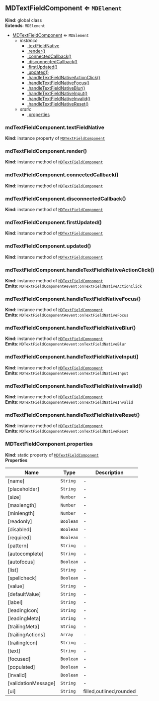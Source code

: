 <a name="MDTextFieldComponent"></a>

## MDTextFieldComponent ⇐ <code>MDElement</code>
**Kind**: global class  
**Extends**: <code>MDElement</code>  

* [MDTextFieldComponent](#MDTextFieldComponent) ⇐ <code>MDElement</code>
    * _instance_
        * [.textFieldNative](#MDTextFieldComponent+textFieldNative)
        * [.render()](#MDTextFieldComponent+render)
        * [.connectedCallback()](#MDTextFieldComponent+connectedCallback)
        * [.disconnectedCallback()](#MDTextFieldComponent+disconnectedCallback)
        * [.firstUpdated()](#MDTextFieldComponent+firstUpdated)
        * [.updated()](#MDTextFieldComponent+updated)
        * [.handleTextFieldNativeActionClick()](#MDTextFieldComponent+handleTextFieldNativeActionClick)
        * [.handleTextFieldNativeFocus()](#MDTextFieldComponent+handleTextFieldNativeFocus)
        * [.handleTextFieldNativeBlur()](#MDTextFieldComponent+handleTextFieldNativeBlur)
        * [.handleTextFieldNativeInput()](#MDTextFieldComponent+handleTextFieldNativeInput)
        * [.handleTextFieldNativeInvalid()](#MDTextFieldComponent+handleTextFieldNativeInvalid)
        * [.handleTextFieldNativeReset()](#MDTextFieldComponent+handleTextFieldNativeReset)
    * _static_
        * [.properties](#MDTextFieldComponent.properties)

<a name="MDTextFieldComponent+textFieldNative"></a>

### mdTextFieldComponent.textFieldNative
**Kind**: instance property of [<code>MDTextFieldComponent</code>](#MDTextFieldComponent)  
<a name="MDTextFieldComponent+render"></a>

### mdTextFieldComponent.render()
**Kind**: instance method of [<code>MDTextFieldComponent</code>](#MDTextFieldComponent)  
<a name="MDTextFieldComponent+connectedCallback"></a>

### mdTextFieldComponent.connectedCallback()
**Kind**: instance method of [<code>MDTextFieldComponent</code>](#MDTextFieldComponent)  
<a name="MDTextFieldComponent+disconnectedCallback"></a>

### mdTextFieldComponent.disconnectedCallback()
**Kind**: instance method of [<code>MDTextFieldComponent</code>](#MDTextFieldComponent)  
<a name="MDTextFieldComponent+firstUpdated"></a>

### mdTextFieldComponent.firstUpdated()
**Kind**: instance method of [<code>MDTextFieldComponent</code>](#MDTextFieldComponent)  
<a name="MDTextFieldComponent+updated"></a>

### mdTextFieldComponent.updated()
**Kind**: instance method of [<code>MDTextFieldComponent</code>](#MDTextFieldComponent)  
<a name="MDTextFieldComponent+handleTextFieldNativeActionClick"></a>

### mdTextFieldComponent.handleTextFieldNativeActionClick()
**Kind**: instance method of [<code>MDTextFieldComponent</code>](#MDTextFieldComponent)  
**Emits**: <code>MDTextFieldComponent#event:onTextFieldNativeActionClick</code>  
<a name="MDTextFieldComponent+handleTextFieldNativeFocus"></a>

### mdTextFieldComponent.handleTextFieldNativeFocus()
**Kind**: instance method of [<code>MDTextFieldComponent</code>](#MDTextFieldComponent)  
**Emits**: <code>MDTextFieldComponent#event:onTextFieldNativeFocus</code>  
<a name="MDTextFieldComponent+handleTextFieldNativeBlur"></a>

### mdTextFieldComponent.handleTextFieldNativeBlur()
**Kind**: instance method of [<code>MDTextFieldComponent</code>](#MDTextFieldComponent)  
**Emits**: <code>MDTextFieldComponent#event:onTextFieldNativeBlur</code>  
<a name="MDTextFieldComponent+handleTextFieldNativeInput"></a>

### mdTextFieldComponent.handleTextFieldNativeInput()
**Kind**: instance method of [<code>MDTextFieldComponent</code>](#MDTextFieldComponent)  
**Emits**: <code>MDTextFieldComponent#event:onTextFieldNativeInput</code>  
<a name="MDTextFieldComponent+handleTextFieldNativeInvalid"></a>

### mdTextFieldComponent.handleTextFieldNativeInvalid()
**Kind**: instance method of [<code>MDTextFieldComponent</code>](#MDTextFieldComponent)  
**Emits**: <code>MDTextFieldComponent#event:onTextFieldNativeInvalid</code>  
<a name="MDTextFieldComponent+handleTextFieldNativeReset"></a>

### mdTextFieldComponent.handleTextFieldNativeReset()
**Kind**: instance method of [<code>MDTextFieldComponent</code>](#MDTextFieldComponent)  
**Emits**: <code>MDTextFieldComponent#event:onTextFieldNativeReset</code>  
<a name="MDTextFieldComponent.properties"></a>

### MDTextFieldComponent.properties
**Kind**: static property of [<code>MDTextFieldComponent</code>](#MDTextFieldComponent)  
**Properties**

| Name | Type | Description |
| --- | --- | --- |
| [name] | <code>String</code> | - |
| [placeholder] | <code>String</code> | - |
| [size] | <code>Number</code> | - |
| [maxlength] | <code>Number</code> | - |
| [minlength] | <code>Number</code> | - |
| [readonly] | <code>Boolean</code> | - |
| [disabled] | <code>Boolean</code> | - |
| [required] | <code>Boolean</code> | - |
| [pattern] | <code>String</code> | - |
| [autocomplete] | <code>String</code> | - |
| [autofocus] | <code>Boolean</code> | - |
| [list] | <code>String</code> | - |
| [spellcheck] | <code>Boolean</code> | - |
| [value] | <code>String</code> | - |
| [defaultValue] | <code>String</code> | - |
| [label] | <code>String</code> | - |
| [leadingIcon] | <code>String</code> | - |
| [leadingMeta] | <code>String</code> | - |
| [trailingMeta] | <code>String</code> | - |
| [trailingActions] | <code>Array</code> | - |
| [trailingIcon] | <code>String</code> | - |
| [text] | <code>String</code> | - |
| [focused] | <code>Boolean</code> | - |
| [populated] | <code>Boolean</code> | - |
| [invalid] | <code>Boolean</code> | - |
| [validationMessage] | <code>String</code> | - |
| [ui] | <code>String</code> | filled,outlined,rounded |

